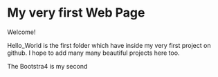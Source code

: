 # My very first Web Page
Welcome!

Hello_World is the first folder which have inside my very first project on github.
I hope to add many many beautiful projects here too.

 The Bootstra4 is my second